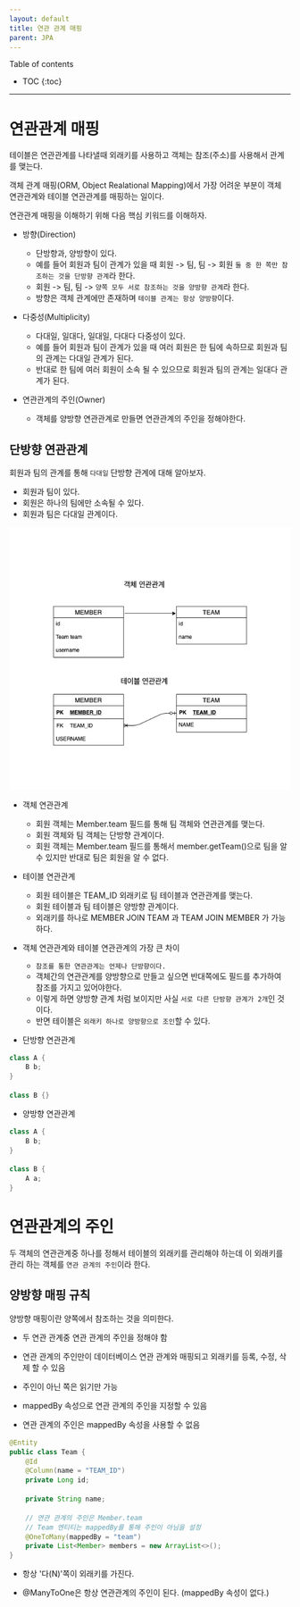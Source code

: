 ```yaml
---
layout: default
title: 연관 관계 매핑
parent: JPA
---
```



Table of contents


- TOC
{:toc}


---

# 연관관계 매핑

테이블은 연관관계를 나타낼때 외래키를 사용하고 객체는 참조(주소)를 사용해서 관계를 맺는다.

객체 관계 매핑(ORM, Object Realational Mapping)에서 가장 어려운 부분이 객체 연관관계와 테이블 연관관계를 매핑하는 일이다.

연관관계 매핑을 이해하기 위해 다음 핵심 키워드를 이해하자.

- 방향(Direction)
    - 단방향과, 양방향이 있다.
    - 예를 들어 회원과 팀이 관계가 있을 때 회원 -> 팀, 팀 -> 회원 `둘 중 한 쪽만 참조하는 것을 단방향 관계`라 한다.
    - 회원 -> 팀, 팀 -> `양쪽 모두 서로 참조하는 것을 양방향 관계`라 한다.
    - 방향은 객체 관계에만 존재하며 `테이블 관계는 항상 양방향`이다.

- 다중성(Multiplicity)
    - 다대일, 일대다, 일대일, 다대다 다중성이 있다.
    - 예를 들어 회원과 팀이 관계가 있을 때 여러 회원은 한 팀에 속하므로 회원과 팀의 관계는 다대일 관계가 된다.
    - 반대로 한 팀에 여러 회원이 소속 될 수 있으므로 회원과 팀의 관계는 일대다 관계가 된다.

- 연관관계의 주인(Owner)
    - 객체를 양방향 연관관계로 만들면 연관관계의 주인을 정해야한다.

## 단방향 연관관계

회원과 팀의 관계를 통해 `다대일` 단방향 관계에 대해 알아보자.

- 회원과 팀이 있다.
- 회원은 하나의 팀에만 소속될 수 있다.
- 회원과 팀은 다대일 관계이다.

<img src = "images/jpa/다대일_연관관계.png">

- 객체 연관관계
    - 회원 객체는 Member.team 필드를 통해 팀 객체와 연관관계를 맺는다.
    - 회원 객체와 팀 객체는 단방향 관계이다. 
    - 회원 객체는 Member.team 필드를 통해서 member.getTeam()으로 팀을 알 수 있지만 반대로 팀은 회원을 알 수 없다. 

- 테이블 연관관계
    - 회원 테이블은 TEAM_ID 외래키로 팀 테이블과 연관관계를 맺는다.
    - 회원 테이블과 팀 테이블은 양방향 관계이다.
    - 외래키를 하나로 MEMBER JOIN TEAM 과 TEAM JOIN MEMBER 가 가능하다.

- 객체 연관관계와 테이블 연관관계의 가장 큰 차이
    - `참조를 통한 연관관계는 언제나 단방향이다.`
    - 객체간의 연관관계를 양방향으로 만들고 싶으면 반대쪽에도 필드를 추가하여 참조를 가지고 있어야한다.
    - 이렇게 하면 양방향 관계 처럼 보이지만 사실 `서로 다른 단방향 관계가 2개`인 것이다.
    - 반면 테이블은 `외래키 하나로 양방향으로 조인`할 수 있다.

- 단방향 연관관계

```java
class A {
    B b;
}

class B {}
```

- 양방향 연관관계

```java
class A {
    B b;
}

class B {
    A a;
}
```

# 연관관계의 주인

두 객체의 연관관계중 하나를 정해서 테이블의 외래키를 관리해야 하는데 이 외래키를 관리 하는 객체를 `연관 관계의 주인`이라 한다.

## 양방향 매핑 규칙

양방향 매핑이란 양쪽에서 참조하는 것을 의미한다.

- 두 연관 관계중 연관 관계의 주인을 정해야 함

- 연관 관계의 주인만이 데이터베이스 연관 관계와 매핑되고 외래키를 등록, 수정, 삭제 할 수 있음

- 주인이 아닌 쪽은 읽기만 가능

- mappedBy 속성으로 연관 관계의 주인을 지정할 수 있음

- 연관 관계의 주인은 mappedBy 속성을 사용할 수 없음

```java
@Entity
public class Team {
    @Id
    @Column(name = "TEAM_ID")
    private Long id;

    private String name;

    // 연관 관계의 주인은 Member.team
    // Team 엔티티는 mappedBy를 통해 주인이 아님을 설정
    @OneToMany(mappedBy = "team") 
    private List<Member> members = new ArrayList<>();
}
```

- 항상 '다(N)'쪽이 외래키를 가진다.

- @ManyToOne은 항상 연관관계의 주인이 된다. (mappedBy 속성이 없다.)